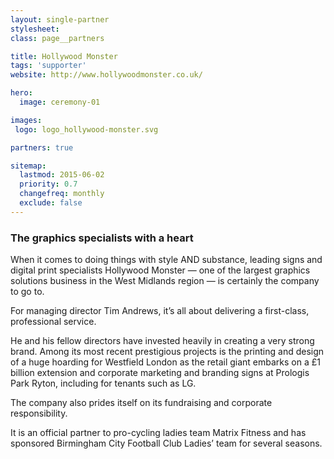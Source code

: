 ```yaml
---
layout: single-partner
stylesheet:
class: page__partners

title: Hollywood Monster
tags: 'supporter'
website: http://www.hollywoodmonster.co.uk/

hero:
  image: ceremony-01

images:
 logo: logo_hollywood-monster.svg

partners: true

sitemap:
  lastmod: 2015-06-02
  priority: 0.7
  changefreq: monthly
  exclude: false
---
```


### The graphics specialists with a heart

When it comes to doing things with style AND substance, leading signs and digital print specialists Hollywood Monster &mdash; one of the largest graphics solutions business in the West Midlands region &mdash; is certainly the company to go to.

For managing director Tim Andrews, it&rsquo;s all about delivering a first-class, professional service.

He and his fellow directors have invested heavily in creating a very strong brand. Among its most recent prestigious projects is the printing and design of a huge hoarding for Westfield London as the retail giant embarks on a &pound;1 billion extension and corporate marketing and branding signs at Prologis Park Ryton, including for tenants such as LG.

The company also prides itself on its fundraising and corporate responsibility.

It is an official partner to pro-cycling ladies team Matrix Fitness and has sponsored Birmingham City Football Club Ladies&rsquo; team for several seasons.
